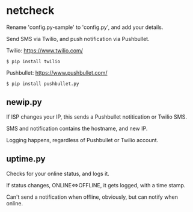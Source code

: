 # netcheck
Rename 'config.py-sample' to 'config.py', and add your details.

Send SMS via Twilio, and push notification via Pushbullet.

Twilio: https://www.twilio.com/

`$ pip install twilio`

Pushbullet: https://www.pushbullet.com/

`$ pip install pushbullet.py`

## newip.py
If ISP changes your IP, this sends a Pushbullet notitication or Twilio SMS.

SMS and notification contains the hostname, and new IP.

Logging happens, regardless of Pushbullet or Twilio account.

## uptime.py
Checks for your online status, and logs it.

If status changes, ONLINE<=>OFFLINE, it gets logged, with a time stamp.

Can't send a notification when offline, obviously, but can notify when online.
